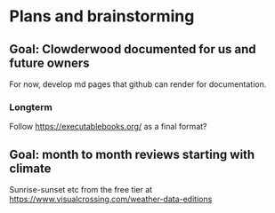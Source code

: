 # Plans and brainstorming



## Goal: Clowderwood documented for us and future owners

For now, develop md pages that github can render for documentation.

### Longterm

Follow <https://executablebooks.org/> as a final format? 

## Goal: month to month reviews starting with climate

Sunrise-sunset etc from the free tier at <https://www.visualcrossing.com/weather-data-editions>